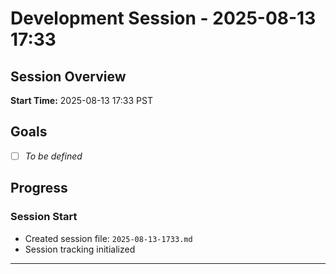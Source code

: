 # Development Session - 2025-08-13 17:33

## Session Overview
**Start Time:** 2025-08-13 17:33 PST

## Goals
- [ ] _To be defined_

## Progress

### Session Start
- Created session file: `2025-08-13-1733.md`
- Session tracking initialized

---
